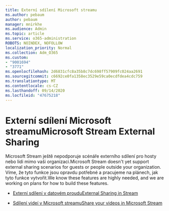 ```yaml
---
title: Externí sdílení Microsoft streamu
ms.author: pebaum
author: pebaum
manager: mnirkhe
ms.audience: Admin
ms.topic: article
ms.service: o365-administration
ROBOTS: NOINDEX, NOFOLLOW
localization_priority: Normal
ms.collection: Adm_O365
ms.custom:
- "9001694"
- "3771"
ms.openlocfilehash: 2d6831cfc8a35b8c7dc698ff57909fc024aa2691
ms.sourcegitcommit: c6692ce0fa1358ec3529e59ca0ecdfdea4cdc759
ms.translationtype: MT
ms.contentlocale: cs-CZ
ms.lasthandoff: 09/14/2020
ms.locfileid: "47675218"
---
```

# <a name="microsoft-stream-external-sharing"></a><span data-ttu-id="f652c-102">Externí sdílení Microsoft streamu</span><span class="sxs-lookup"><span data-stu-id="f652c-102">Microsoft Stream External Sharing</span></span>

<span data-ttu-id="f652c-103">Microsoft Stream ještě nepodporuje scénáře externího sdílení pro hosty nebo lidi mimo vaši organizaci.</span><span class="sxs-lookup"><span data-stu-id="f652c-103">Microsoft Stream doesn't yet support external sharing scenarios for guests or people outside your organization.</span></span> <span data-ttu-id="f652c-104">Víme, že tyto funkce jsou opravdu potřebné a pracujeme na plánech, jak tyto funkce vytvořit.</span><span class="sxs-lookup"><span data-stu-id="f652c-104">We know these features are highly needed, and we are working on plans for how to build these features.</span></span>

- [<span data-ttu-id="f652c-105">Externí sdílení v datovém proudu</span><span class="sxs-lookup"><span data-stu-id="f652c-105">External Sharing in Stream</span></span>](https://docs.microsoft.com/stream/portal-share-video#external-sharing)

- [<span data-ttu-id="f652c-106">Sdílení videí v Microsoft streamu</span><span class="sxs-lookup"><span data-stu-id="f652c-106">Share your videos in Microsoft Stream</span></span>](https://docs.microsoft.com/stream/portal-share-video)
